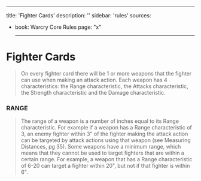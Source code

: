 ---
title: 'Fighter Cards'
description: ''
sidebar: 'rules'
sources:
  - book: Warcry Core Rules
    page: "x"

    ---
    
# Fighter Cards

> On every fighter card there will be 1 or more weapons that the fighter can use when making an attack action. Each weapon has 4 characteristics: the Range characteristic, the Attacks characteristic, the  Strength characteristic and the Damage characteristic.


### RANGE 

> The range of a weapon is a number of inches equal to its Range characteristic. For example if a weapon has a Range characteristic of 3, an enemy fighter within 3" of the fighter making the attack action can be targeted by attack actions using that weapon (see Measuring Distances, pg 35). Some weapons have a minimum range, which means that they cannot be used to target fighters that are within a certain range. For example, a weapon that has a Range characteristic of 6-20 can target a fighter within 20", but not if that fighter is within 6".

